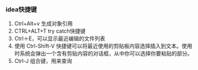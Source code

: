 ### idea快捷键

1. Ctrl+Alt+v  生成对象引用
2. CTRL+ALT+T try catch快捷键
3. Ctrl＋E，可以显示最近编辑的文件列表
4. 使用 Ctrl-Shift-V 快捷键可以将最近使用的剪贴板内容选择插入到文本。使用时系统会弹出一个含有剪贴内容的对话框，从中你可以选择你要粘贴的部分。
5. Ctrl-J 组合键，用来查询